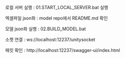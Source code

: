 로컬 서버 실행 : 01.START_LOCAL_SERVER.bat 실행

엑셀파일 json화 : model repo에서 README.md 확인

모델 json화 실행 : 02.BUILD_MODEL.bat

소켓 연결 : ws://localhost:12237/unitysocket

패킷 확인 : http://localhost:12237/swagger-ui/index.html
